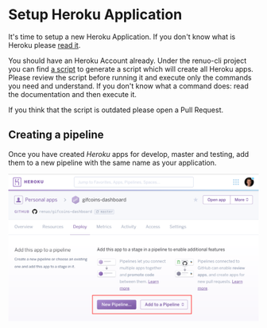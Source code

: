 # Setup Heroku Application

It's time to setup a new Heroku Application.
If you don't know what is Heroku please [read it](https://www.heroku.com/platform).

You should have an Heroku Account already. Under the renuo-cli project you can find [a script](https://github.com/renuo/renuo-cli/blob/develop/lib/renuo/cli/app/create_heroku_app)
to generate a script which will create all Heroku apps.
Please review the script before running it and execute only the commands you need and understand.
If you don't know what a command does: read the documentation and then execute it.

If you think that the script is outdated please open a Pull Request.

## Creating a pipeline

Once you have created *Heroku* apps for develop, master and testing, add them to a new pipeline with the same name as your
application.

![](images/heroku/add_to_pipeline.png)
